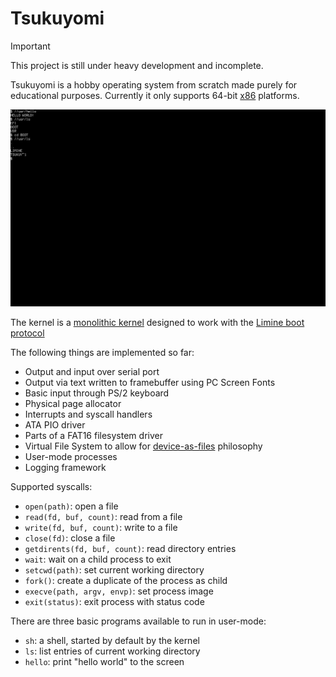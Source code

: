 # Tsukuyomi

> [!IMPORTANT]
> This project is still under heavy development and incomplete.

Tsukuyomi is a hobby operating system from scratch made purely for educational purposes.
Currently it only supports 64-bit [x86] platforms.

![screenshot of os running in qemu, the `hello` and `ls` programs are being run in the shell](screenshot.png)

The kernel is a [monolithic kernel] designed to work with the [Limine boot protocol]

The following things are implemented so far:
- Output and input over serial port
- Output via text written to framebuffer using PC Screen Fonts
- Basic input through PS/2 keyboard
- Physical page allocator
- Interrupts and syscall handlers
- ATA PIO driver
- Parts of a FAT16 filesystem driver
- Virtual File System to allow for [device-as-files] philosophy
- User-mode processes
- Logging framework

Supported syscalls:
- `open(path)`: open a file
- `read(fd, buf, count)`: read from a file
- `write(fd, buf, count)`: write to a file
- `close(fd)`: close a file
- `getdirents(fd, buf, count)`: read directory entries
- `wait`: wait on a child process to exit
- `setcwd(path)`: set current working directory
- `fork()`: create a duplicate of the process as child
- `execve(path, argv, envp)`: set process image
- `exit(status)`: exit process with status code

There are three basic programs available to run in user-mode:
- `sh`: a shell, started by default by the kernel
- `ls`: list entries of current working directory
- `hello`: print "hello world" to the screen

[x86]: https://en.wikipedia.org/wiki/X86
[monolithic kernel]: https://en.wikipedia.org/wiki/Monolithic_kernel
[Limine boot protocol]: https://limine-bootloader.org/
[device-as-files]: https://en.wikipedia.org/wiki/Device_file

